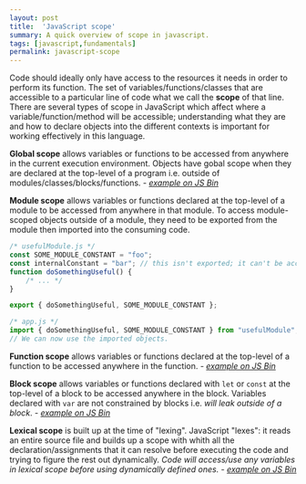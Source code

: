 ```yaml
---
layout: post
title:  'JavaScript scope'
summary: A quick overview of scope in javascript.
tags: [javascript,fundamentals]
permalink: javascript-scope
---
```


Code should ideally only have access to the resources it needs in order to perform its function. The set of variables/functions/classes that are accessible to a particular line of code what we call the **<span class="tooltip" data-tooltip="also known as 'execution context'">scope</span>** of that line. There are several types of scope in JavaScript which affect where a variable/function/method will be accessible; understanding what they are and how to declare objects into the different contexts is important for working effectively in this language.

**Global scope** allows variables or functions to be accessed from anywhere in the current <span class="tooltip" data-tooltip="a.k.a the runtime environment. This is the overall environment in which the program is being executed. Example runtime environments are the browser or an instance of NodeJS.">execution environment</span>. Objects have gobal scope when they are declared at the top-level of a program i.e. outside of modules/classes/blocks/functions. _- [example on JS Bin](https://jsbin.com/vatabakuxo/1/edit?js,console)_

**Module scope** allows variables or functions declared at the top-level of a module to be accessed from anywhere in that module. To access module-scoped objects outside of a module, they need to be exported from the module then imported into the consuming code.

```javascript
/* usefulModule.js */
const SOME_MODULE_CONSTANT = "foo";
const internalConstant = "bar"; // this isn't exported; it can't be accessed outside the module
function doSomethingUseful() {
    /* ... */
}

export { doSomethingUseful, SOME_MODULE_CONSTANT };
```

```javascript
/* app.js */
import { doSomethingUseful, SOME_MODULE_CONSTANT } from "usefulModule";
// We can now use the imported objects.
```

**Function scope** allows variables or functions declared at the top-level of a function to be accessed anywhere in the function. _- [example on JS Bin](https://jsbin.com/bekosax/3/edit?js,console)_

**Block scope** allows variables or functions declared with `let` or `const` at the top-level of a block to be accessed anywhere in the block. Variables declared with `var` are not constrained by blocks i.e. _will leak outside of a block_. _- [example on JS Bin](https://jsbin.com/bekosax/1/edit?js,console)_

**Lexical scope** is built up at the time of "lexing". JavaScript "lexes": it reads an entire source file and builds up a scope with whith all the declaration/assignments that it can resolve before executing the code and trying to figure the rest out dynamically. _Code will access/use any variables in lexical scope before using dynamically defined ones._ _- [example on JS Bin](https://jsbin.com/bekosax/5/edit?js,console)_